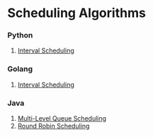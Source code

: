 # Scheduling Algorithms

### Python

1. [Interval Scheduling](python/interval-scheduling.py)

### Golang
1. [Interval Scheduling](go/interval-scheduling.go)

### Java

1. [Multi-Level Queue Scheduling](java/multi-level-queue-scheduling.java)
2. [Round Robin Scheduling](java/round-robin.java)
